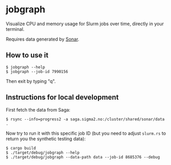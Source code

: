 # jobgraph

Visualize CPU and memory usage for Slurm jobs over time, directly in your
terminal.

Requires data generated by [Sonar](https://github.com/NordicHPC/sonar).


## How to use it

```
$ jobgraph --help
$ jobgraph --job-id 7990156
```

Then exit by typing "q".


## Instructions for local development

First fetch the data from Saga:
```
$ rsync --info=progress2 -a saga.sigma2.no:/cluster/shared/sonar/data .
```

Now try to run it with this specific job ID (but you need to adjust
`slurm.rs` to return you the synthetic testing data):
```
$ cargo build
$ ./target/debug/jobgraph --help
$ ./target/debug/jobgraph --data-path data --job-id 8685376 --debug
```

